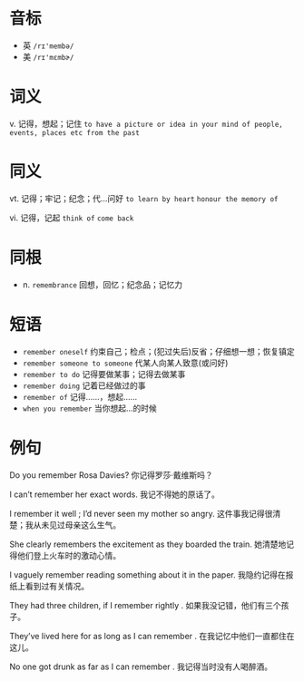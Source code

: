 # 音标

- 英 `/rɪ'membə/`
- 美 `/rɪ'mɛmbɚ/`

# 词义

v. 记得，想起；记住
`to have a picture or idea in your mind of people, events, places etc from the past`

# 同义

vt. 记得；牢记；纪念；代…问好
`to learn by heart` `honour the memory of`

vi. 记得，记起
`think of` `come back`

# 同根

- n. `remembrance` 回想，回忆；纪念品；记忆力

# 短语

- `remember oneself` 约束自己；检点；(犯过失后)反省；仔细想一想；恢复镇定
- `remember someone to someone` 代某人向某人致意(或问好)
- `remember to do` 记得要做某事；记得去做某事
- `remember doing` 记着已经做过的事
- `remember of` 记得……，想起……
- `when you remember` 当你想起…的时候

# 例句

Do you remember Rosa Davies?
你记得罗莎·戴维斯吗？

I can’t remember her exact words.
我记不得她的原话了。

I remember it well ; I’d never seen my mother so angry.
这件事我记得很清楚；我从未见过母亲这么生气。

She clearly remembers the excitement as they boarded the train.
她清楚地记得他们登上火车时的激动心情。

I vaguely remember reading something about it in the paper.
我隐约记得在报纸上看到过有关情况。

They had three children, if I remember rightly .
如果我没记错，他们有三个孩子。

They’ve lived here for as long as I can remember .
在我记忆中他们一直都住在这儿。

No one got drunk as far as I can remember .
我记得当时没有人喝醉酒。


